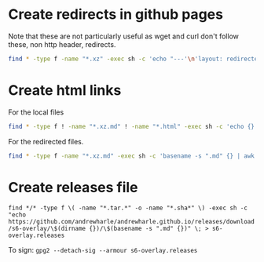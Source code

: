 # Create redirects in github pages

Note that these are not particularly useful as wget and curl don't follow these, non http header, redirects.

```sh
find * -type f -name "*.xz" -exec sh -c 'echo "---'\n'layout: redirected'\n'sitemap: false'\n'redirect_to:'\n'  - https://github.com/andrewharle/andrewharle.github.io/releases/download/s6-overlay/v3.1.2.1/{}'\n'---" > {}.md' \;
```

# Create html links

For the local files
```sh
find * -type f ! -name "*.xz.md" ! -name "*.html" -exec sh -c 'echo {} | awk "{ printf \"<a href=\x22./%s\x22>%s\n\", \$1, \$1 }"' \; >> tmp.html
```

For the redirected files.
```sh
find * -type f -name "*.xz.md" -exec sh -c 'basename -s ".md" {} | awk "{ printf \"<a href=\x22https://github.com/andrewharle/andrewharle.github.io/releases/download/s6-overlay/v3.1.2.1/%s\x22>%s\n\", \$1, \$1 }"' \; >> tmp.html
```
# Create releases file

`find */* -type f \( -name "*.tar.*" -o -name "*.sha*" \) -exec sh -c "echo https://github.com/andrewharle/andrewharle.github.io/releases/download/s6-overlay/\$(dirname {})/\$(basename -s ".md" {})" \; > s6-overlay.releases`

To sign: `gpg2 --detach-sig --armour s6-overlay.releases`